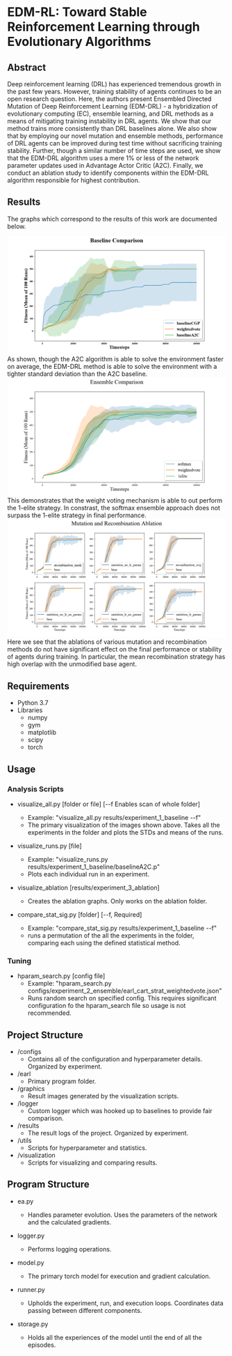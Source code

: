 # EDM-RL: Toward Stable Reinforcement Learning through Evolutionary Algorithms

## Abstract

Deep reinforcement learning (DRL) has experienced tremendous growth in the past few years. However, training stability of agents continues to be an open research question. Here, the authors present Ensembled Directed Mutation of Deep Reinforcement Learning (EDM-DRL) - a hybridization of evolutionary computing (EC), ensemble learning, and DRL methods as a means of mitigating training instability in DRL agents. We show that our method trains more consistently than DRL baselines alone. We also show that by employing our novel mutation and ensemble methods, performance of DRL agents can be improved during test time without sacrificing training stability. Further, though a similar number of time steps are used, we show that the EDM-DRL algorithm uses a mere 1% or less of the network parameter updates used in Advantage Actor Critic (A2C). Finally, we conduct an ablation study to identify components within the EDM-DRL algorithm responsible for highest contribution.

## Results

The graphs which correspond to the results of this work are documented below.

<img src="graphics/baseline.png"/>
As shown, though the A2C algorithm is able to solve the environment faster on average, the EDM-DRL method 
is able to solve the environment with a tighter standard deviation than the A2C baseline.

<img src="graphics/ensemble.png"/>
This demonstrates that the weight voting mechanism is able to out perform the 1-elite strategy. In
constrast, the softmax ensemble approach does not surpass the 1-elite strategy in final performance.

<img src="graphics/ablation.png"/>
Here we see that the ablations of various mutation and recombination methods do not have significant
effect on the final performance or stability of agents during training. In particular, the mean
recombination strategy has high overlap with the unmodified base agent.

## Requirements

* Python 3.7
* Libraries
  * numpy
  * gym
  * matplotlib
  * scipy
  * torch

## Usage

### Analysis Scripts

* visualize_all.py [folder or file] [--f Enables scan of whole folder]
  * Example: "visualize_all.py results/experiment_1_baseline --f"
  * The primary visualization of the images shown above. Takes all the experiments in the folder and plots the STDs and means of the runs.

* visualize_runs.py [file]
  * Example: "visualize_runs.py results/experiment_1_baseline/baselineA2C.p"
  * Plots each individual run in an experiment.

* visualize_ablation [results/experiment_3_ablation]
  * Creates the ablation graphs. Only works on the ablation folder.

* compare_stat_sig.py [folder] [--f, Required]
  * Example: "compare_stat_sig.py results/experiment_1_baseline --f"
  * runs a permutation of the all the experiments in the folder, comparing each using the defined statistical method.

### Tuning

* hparam_search.py [config file]
  * Example: "hparam_search.py configs/experiment_2_ensemble/earl_cart_strat_weightedvote.json"
  * Runs random search on specified config. This requires significant configuration fo the hparam_search file so usage is not recommended.


## Project Structure

* /configs
  * Contains all of the configuration and hyperparameter details. Organized by experiment.
* /earl
  * Primary program folder.
* /graphics
  * Result images generated by the visualization scripts.
* /logger
  * Custom logger which was hooked up to baselines to provide fair comparison.
* /results
  * The result logs of the project. Organized by experiment.
* /utils
  * Scripts for hyperparameter and statistics.
* /visualization
  * Scripts for visualizing and comparing results.


## Program Structure

* ea.py
  * Handles parameter evolution. Uses the parameters of the network and the calculated gradients.

* logger.py
  * Performs logging operations.

* model.py
  * The primary torch model for execution and gradient calculation.

* runner.py
  * Upholds the experiment, run, and execution loops. Coordinates data passing between different components.

* storage.py
  * Holds all the experiences of the model until the end of all the episodes.
